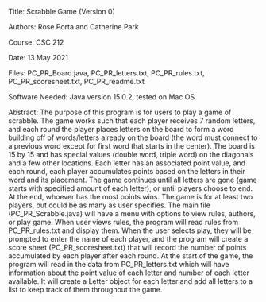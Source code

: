 
Title: Scrabble Game (Version 0)

Authors: Rose Porta and Catherine Park

Course: CSC 212

Date: 13 May 2021

Files: PC_PR_Board.java, PC_PR_letters.txt, PC_PR_rules.txt, PC_PR_scoresheet.txt, PC_PR_readme.txt

Software Needed: Java version 15.0.2, tested on Mac OS

Abstract: 
    The purpose of this program is for users to play a game of scrabble. The game works such that each player receives 7 random letters, and each round the player places letters on the board to form a word building off of words/letters already on the board (the word must connect to a previous word except for first word that starts in the center). The board is 15 by 15 and has special values (double word, triple word) on the diagonals and a few other locations. Each letter has an associated point value, and each round, each player accumulates points based on the letters in their word and its placement. The game continues until all letters are gone (game starts with specified amount of each letter), or until players choose to end. At the end, whoever has the most points wins. The game is for at least two players, but could be as many as user specifies. 
    The main file (PC_PR_Scrabble.java) will have a menu with options to view rules, authors, or play game. When user views rules, the program will read rules from PC_PR_rules.txt and display them. When the user selects play, they will be prompted to enter the name of each player, and the program will create a score sheet (PC_PR_scoresheet.txt) that will record the number of points accumulated by each player after each round. At the start of the game, the program will read in the data from PC_PR_letters.txt which will have information about the point value of each letter and number of each letter available. It will create a Letter object for each letter and add all letters to a list to keep track of them throughout the game.